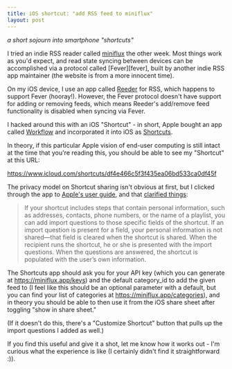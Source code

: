 ```yaml
---
title: iOS shortcut: "add RSS feed to miniflux"
layout: post
---
```


_a short sojourn into smartphone "shortcuts"_

I tried an indie RSS reader called [miniflux][miniflux] the other week.
Most things work as you'd expect, and read state syncing between devices can be accomplished via a protocol called [Fever][fever], built by another indie RSS app maintainer (the website is from a more innocent time).

On my iOS device, I use an app called [Reeder][reeder] for RSS, which happens to support Fever (hooray!).
However, the Fever protocol doesn't have support for adding or removing feeds, which means Reeder's add/remove feed functionality is disabled when syncing via Fever.

I hacked around this with an iOS "Shortcut" - in short, Apple bought an app called [Workflow][workflow] and incorporated it into iOS as [Shortcuts][shortcuts].

In theory, if this particular Apple vision of end-user computing is still intact at the time that you're reading this, you should be able to see my "Shortcut" at this URL:

https://www.icloud.com/shortcuts/df4e466c5f3f435ea06bd533ca0df45f

The privacy model on Shortcut sharing isn't obvious at first, but I clicked through the app to [Apple's user guide][shortcuts-user-guide], and that [clarified things][shortcuts-user-guide-import-questions]:

> If your shortcut includes steps that contain personal information, such as addresses, contacts, phone numbers, or the name of a playlist, you can add import questions to those specific fields of the shortcut. If an import question is present for a field, your personal information is not shared—that field is cleared when the shortcut is shared. When the recipient runs the shortcut, he or she is presented with the import questions. When the questions are answered, the shortcut is populated with the user’s own information.

The Shortcuts app should ask you for your API key (which you can generate at https://miniflux.app/keys) and the default category_id to add the given feed to (I feel like this should be an optional parameter with a default, but you can find your list of categories at https://miniflux.app/categories), and in theory you should be able to then use it from the iOS share sheet after toggling "show in share sheet."

(If it doesn't do this, there's a "Customize Shortcut" button that pulls up the import questions I added as well.)

If you find this useful and give it a shot, let me know how it works out - I'm curious what the experience is like (I certainly didn't find it straightforward :)).

[miniflux]: https://miniflux.app/
[reeder]: https://reederapp.com/
[workflow]: https://workflow.is/
[shortcuts]: https://support.apple.com/en-us/HT208309
[shortcuts-user-guide]: https://support.apple.com/guide/shortcuts/welcome/ios
[shortcuts-user-guide-import-questions]: https://support.apple.com/guide/shortcuts/add-import-questions-before-sharing-apdf330fd3a0/ios
